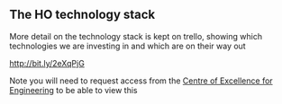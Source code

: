 ## The HO technology stack
More detail on the technology stack is kept on trello, showing which technologies we are investing in and which are on
their way out

http://bit.ly/2eXqPjG

Note you will need to request access from the [Centre of Excellence for
Engineering](mailto:engineering@digital.homeoffice.gov.uk) to be able to view this
